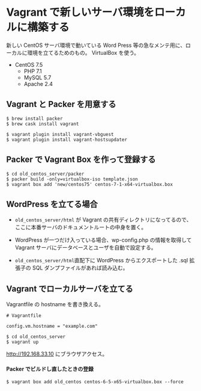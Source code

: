 # Vagrant で新しいサーバ環境をローカルに構築する
新しい CentOS サーバ環境で動いている Word Press 等の急なメンテ用に、ローカルに環境を立てるためのもの。
VirtualBox を使う。
* CentOS 7.5
  * PHP 7.1
  * MySQL 5.7
  * Apache 2.4

## Vagrant と Packer を用意する
```
$ brew install packer
$ brew cask install vagrant

$ vagrant plugin install vagrant-vbguest
$ vagrant plugin install vagrant-hostsupdater
```
## Packer で Vagrant Box を作って登録する
```
$ cd old_centos_server/packer
$ packer build -only=virtualbox-iso template.json
$ vagrant box add 'new/centos75' centos-7-1-x64-virtualbox.box
```
## WordPress を立てる場合
* `old_centos_server/html` が Vagrant の共有ディレクトリになってるので、ここに本番サーバのドキュメントルートの中身を置く。

* WordPress が一つだけ入っている場合、wp-config.php の情報を取得して Vagrant サーバにデータベースとユーザを自動で設定する。

* `old_centos_server/html`直配下に WordPress からエクスポートした .sql 拡張子の SQL ダンプファイルがあれば読み込む。


## Vagrant でローカルサーバを立てる

Vagrantfile の hostname を書き換える。
```
# Vagrantfile

config.vm.hostname = "example.com"
```

```
$ cd old_centos_server
$ vagrant up
```

http://192.168.33.10 にブラウザアクセス。


#### Packer でビルドし直したときの登録
```
$ vagrant box add old_centos centos-6-5-x65-virtualbox.box --force
```
